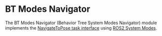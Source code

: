 # BT Modes Navigator

The BT Modes Navigator (Behavior Tree System Modes Navigator) module implements the [NavigateToPose task interface](../nav2_behavior_tree/include/nav2_behavior_tree/navigate_to_pose_action.hpp) using [ROS2 System Modes](https://github.com/microROS/system_modes).
